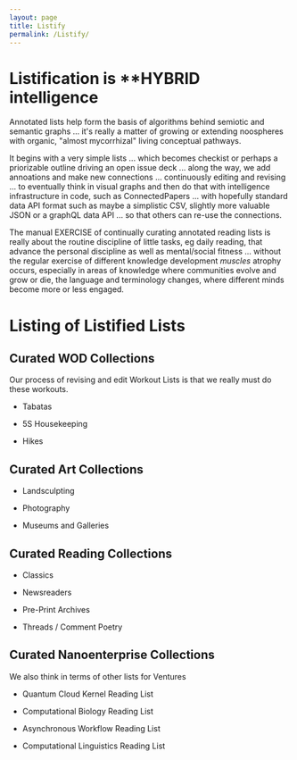 ```yaml
---
layout: page
title: Listify
permalink: /Listify/
---
```



# Listification is **HYBRID intelligence

Annotated lists help form the basis of algorithms behind semiotic and semantic graphs ... it's really a matter of growing or extending noospheres with organic, "almost mycorrhizal" living conceptual pathways.

It begins with a very simple lists ... which becomes checkist or perhaps a priorizable outline driving an open issue deck ... along the way, we add annoations and make new connections ... continuously editing and revising ... to eventually think in visual graphs and then do that with intelligence infrastructure in code, such as ConnectedPapers ... with hopefully standard data API format such as maybe a simplistic CSV, slightly more valuable JSON or a graphQL data API ... so that others can re-use the connections.

The manual EXERCISE of continually curating annotated reading lists is really about the routine discipline of little tasks, eg daily reading, that advance the personal discipline as well as mental/social fitness ... without the regular exercise of different knowledge development *muscles* atrophy occurs, especially in areas of knowledge where communities evolve and grow or die, the language and terminology changes, where different minds become more or less engaged.

# Listing of Listified Lists

## Curated WOD Collections

Our process of revising and edit Workout Lists is that we really must do these workouts.

* Tabatas

* 5S Housekeeping

* Hikes

## Curated Art Collections

* Landsculpting

* Photography

* Museums and Galleries

## Curated Reading Collections

* Classics

* Newsreaders

* Pre-Print Archives

* Threads / Comment Poetry

## Curated Nanoenterprise Collections

We also think in terms of other lists for Ventures

* Quantum Cloud Kernel Reading List

* Computational Biology Reading List

* Asynchronous Workflow Reading List

* Computational Linguistics Reading List

